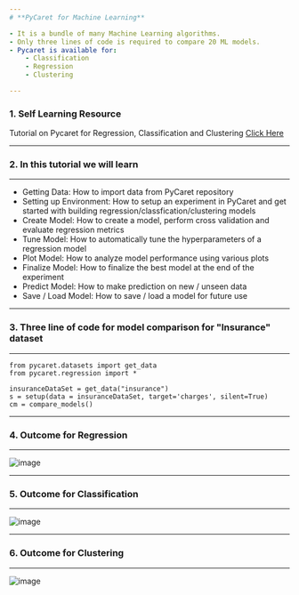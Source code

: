 ```yaml
---
# **PyCaret for Machine Learning**

- It is a bundle of many Machine Learning algorithms.
- Only three lines of code is required to compare 20 ML models.
- Pycaret is available for:
    - Classification
    - Regression
    - Clustering

---
```

### **1. Self Learning Resource**

Tutorial on Pycaret for Regression, Classification and Clustering <a href="https://pycaret.readthedocs.io/en/latest/tutorials.html"> Click Here</a> 


---
### **2. In this tutorial we will learn**
---
- Getting Data: How to import data from PyCaret repository
- Setting up Environment: How to setup an experiment in PyCaret and get started with building regression/classfication/clustering models
- Create Model: How to create a model, perform cross validation and evaluate regression metrics
- Tune Model: How to automatically tune the hyperparameters of a regression model
- Plot Model: How to analyze model performance using various plots
- Finalize Model: How to finalize the best model at the end of the experiment
- Predict Model: How to make prediction on new / unseen data
- Save / Load Model: How to save / load a model for future use

---
### **3. Three line of code for model comparison for "Insurance" dataset**
---
```
from pycaret.datasets import get_data
from pycaret.regression import *

insuranceDataSet = get_data("insurance")
s = setup(data = insuranceDataSet, target='charges', silent=True)
cm = compare_models()
```
---
### **4. Outcome for Regression**
---
![image](https://user-images.githubusercontent.com/7460892/131240765-b6d5b18d-aa4c-4a97-9143-e36d2f5fce8c.png)

---
### **5. Outcome for Classification**
---
![image](https://user-images.githubusercontent.com/7460892/131240746-52a257aa-6ebd-4b23-a35a-723b28531247.png)

---
### **6. Outcome for Clustering**
---
![image](https://user-images.githubusercontent.com/7460892/131206252-10a4e5ec-ec8f-4017-8617-ae46d47dcdcf.png)


